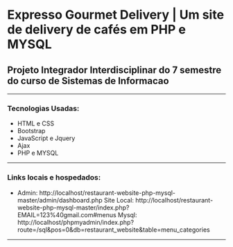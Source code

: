 <h1>Expresso Gourmet Delivery | Um site de delivery de cafés em PHP e MYSQL</h1>
<h2>Projeto Integrador Interdisciplinar do 7 semestre do curso de Sistemas de Informacao</h2>
<hr>
<div>
	<h3>Tecnologias Usadas:</h3>
  	<ul>
		<li>HTML e CSS</li>
		<li>Bootstrap</li>
		<li>JavaScript e Jquery</li>
		<li>Ajax</li>
		<li>PHP e MYSQL</li>
	</ul>
</div>
<hr>
<div>
	<h3>Links locais e hospedados:</h3>
  	<ul>
		<li>Admin: http://localhost/restaurant-website-php-mysql-master/admin/dashboard.php
			Site Local: http://localhost/restaurant-website-php-mysql-master/index.php?EMAIL=123%40gmail.com#menus
			Mysql: http://localhost/phpmyadmin/index.php?route=/sql&pos=0&db=restaurant_website&table=menu_categories</li>
	</ul>
</div>
<hr>


